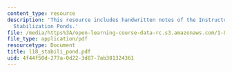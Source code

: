 ```yaml
---
content_type: resource
description: 'This resource includes handwritten notes of the Instructor on the topic:
  Stabilization Ponds.'
file: /media/https%3A/open-learning-course-data-rc.s3.amazonaws.com/1-85-water-and-wastewater-treatment-engineering-spring-2006/4f44f50d277a0d223d877ab381324361_l18_stabili_pond.pdf
file_type: application/pdf
resourcetype: Document
title: l18_stabili_pond.pdf
uid: 4f44f50d-277a-0d22-3d87-7ab381324361
---
```

